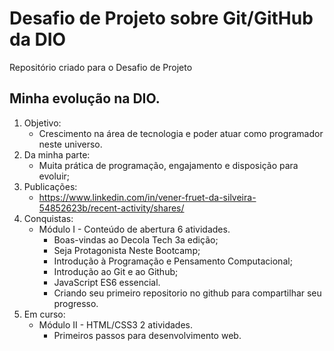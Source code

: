 # Desafio de Projeto sobre Git/GitHub da DIO
Repositório criado para o Desafio de Projeto

## Minha evolução na DIO.
 1. Objetivo:
	- Crescimento na área de tecnologia e poder atuar como programador neste universo. 
 2. Da minha parte:
	-  Muita prática de programação, engajamento e disposição para evoluir;
 3. Publicações:
	- https://www.linkedin.com/in/vener-fruet-da-silveira-54852623b/recent-activity/shares/
 4. Conquistas:
	- Módulo I - Conteúdo de  abertura 6 atividades.
		- Boas-vindas ao Decola Tech 3a edição;
		- Seja Protagonista Neste Bootcamp;
		- Introdução à Programação e Pensamento Computacional;
		- Introdução ao Git e ao Github;
		- JavaScript ES6 essencial.
		- Criando seu primeiro repositorio no github para compartilhar seu progresso.
 5. Em curso:
	- Módulo II - HTML/CSS3 2 atividades.
		- Primeiros passos para desenvolvimento web.
		
